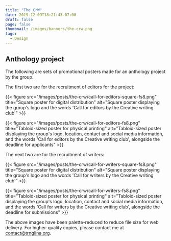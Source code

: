 ```yaml
---
title: "The CrW"
date: 2019-12-09T18:21:43-07:00
draft: false
page: false
thumbnail: /images/banners/the-crw.png
tags:
  - Design
---
```


## Anthology project

The following are sets of promotional posters made for an anthology project by the group.

The first two are for the recruitment of editors for the project:

{{< figure src="/images/posts/the-crw/call-for-editors-square-fs8.png" title="Square poster for digital distribution" alt="Square poster displaying the group's logo and the words 'Call for editors by the Creative writing club'" >}}

{{< figure src="/images/posts/the-crw/call-for-editors-fs8.png" title="Tabloid-sized poster for physical printing" alt="Tabloid-sized poster displaying the group's logo, location, contact and social media information, and the words 'Call for editors by the Creative writing club', alongside the deadline for applicants" >}}

The next two are for the recruitment of writers:

{{< figure src="/images/posts/the-crw/call-for-writers-square-fs8.png" title="Square poster for digital distribution" alt="Square poster displaying the group's logo and the words 'Call for writers by the Creative writing club'" >}}

{{< figure src="/images/posts/the-crw/call-for-writers-fs8.png" title="Tabloid-sized poster for physical printing" alt="Tabloid-sized poster displaying the group's logo, location, contact and social media information, and the words 'Call for writers by the Creative writing club', alongside the deadline for submissions" >}}

The above images have been palette-reduced to reduce file size for web delivery. For higher-quality copies, please contact me at [contact@trnglina.org](mailto:contact@trnglina.org).

